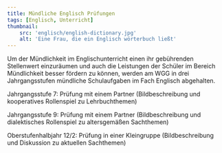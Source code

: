 ```yaml
---
title: Mündliche Englisch Prüfungen
tags: [Englisch, Unterricht]
thumbnail: 
    src: 'englisch/english-dictionary.jpg'
    alt: 'Eine Frau, die ein Englisch wörterbuch ließt'
---
```

Um der Mündlichkeit im Englischunterricht einen ihr gebührenden Stellenwert einzuräumen und auch die Leistungen der Schüler im Bereich Mündlichkeit besser fördern zu können, werden am WGG in drei Jahrgangsstufen mündliche Schulaufgaben im Fach Englisch abgehalten.

Jahrgangsstufe 7: Prüfung mit einem Partner (Bildbeschreibung und kooperatives Rollenspiel zu Lehrbuchthemen)

Jahrgangsstufe 9: Prüfung mit einem Partner (Bildbeschreibung und dialektisches Rollenspiel zu altersgemäßen Sachthemen)

Oberstufenhalbjahr 12/2: Prüfung in einer Kleingruppe (Bildbeschreibung und Diskussion zu aktuellen Sachthemen)